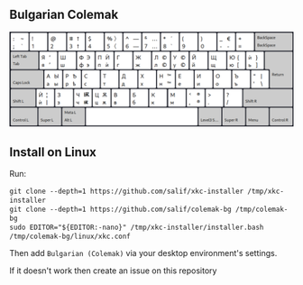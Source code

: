 ## Bulgarian Colemak

![preview bulgarian colemak](preview.png)

## Install on Linux

Run:

```fish
git clone --depth=1 https://github.com/salif/xkc-installer /tmp/xkc-installer
git clone --depth=1 https://github.com/salif/colemak-bg /tmp/colemak-bg
sudo EDITOR="${EDITOR:-nano}" /tmp/xkc-installer/installer.bash /tmp/colemak-bg/linux/xkc.conf
```

Then add `Bulgarian (Colemak)` via your desktop environment's settings.

If it doesn't work then create an issue on this repository
